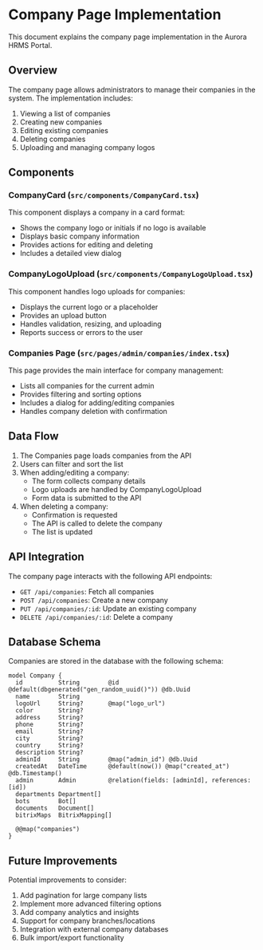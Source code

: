 # Company Page Implementation

This document explains the company page implementation in the Aurora HRMS Portal.

## Overview

The company page allows administrators to manage their companies in the system. The implementation includes:

1. Viewing a list of companies
2. Creating new companies
3. Editing existing companies
4. Deleting companies
5. Uploading and managing company logos

## Components

### CompanyCard (`src/components/CompanyCard.tsx`)

This component displays a company in a card format:

- Shows the company logo or initials if no logo is available
- Displays basic company information
- Provides actions for editing and deleting
- Includes a detailed view dialog

### CompanyLogoUpload (`src/components/CompanyLogoUpload.tsx`)

This component handles logo uploads for companies:

- Displays the current logo or a placeholder
- Provides an upload button
- Handles validation, resizing, and uploading
- Reports success or errors to the user

### Companies Page (`src/pages/admin/companies/index.tsx`)

This page provides the main interface for company management:

- Lists all companies for the current admin
- Provides filtering and sorting options
- Includes a dialog for adding/editing companies
- Handles company deletion with confirmation

## Data Flow

1. The Companies page loads companies from the API
2. Users can filter and sort the list
3. When adding/editing a company:
   - The form collects company details
   - Logo uploads are handled by CompanyLogoUpload
   - Form data is submitted to the API
4. When deleting a company:
   - Confirmation is requested
   - The API is called to delete the company
   - The list is updated

## API Integration

The company page interacts with the following API endpoints:

- `GET /api/companies`: Fetch all companies
- `POST /api/companies`: Create a new company
- `PUT /api/companies/:id`: Update an existing company
- `DELETE /api/companies/:id`: Delete a company

## Database Schema

Companies are stored in the database with the following schema:

```prisma
model Company {
  id          String        @id @default(dbgenerated("gen_random_uuid()")) @db.Uuid
  name        String
  logoUrl     String?       @map("logo_url")
  color       String?
  address     String?
  phone       String?
  email       String?
  city        String?
  country     String?
  description String?
  adminId     String        @map("admin_id") @db.Uuid
  createdAt   DateTime      @default(now()) @map("created_at") @db.Timestamp()
  admin       Admin         @relation(fields: [adminId], references: [id])
  departments Department[]
  bots        Bot[]
  documents   Document[]
  bitrixMaps  BitrixMapping[]

  @@map("companies")
}
```

## Future Improvements

Potential improvements to consider:

1. Add pagination for large company lists
2. Implement more advanced filtering options
3. Add company analytics and insights
4. Support for company branches/locations
5. Integration with external company databases
6. Bulk import/export functionality 